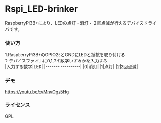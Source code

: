 # Rspi_LED-brinker
RaspberryPi3B+により、LEDの点灯・消灯・２回点滅が行えるデバイスドライバです。

### 使い方
1.RaspberryPi3B+のGPIO25とGNDにLEDと抵抗を取り付ける<br>
2.デバイスファイルに0,1,2の数字いずれかを入力する<br>
|入力する数字|LED|
|-------|----------|
|0|消灯|
|1|点灯|
|2|2回点滅|

### デモ
https://youtu.be/xvMnvOgz5Hg

### ライセンス
GPL
